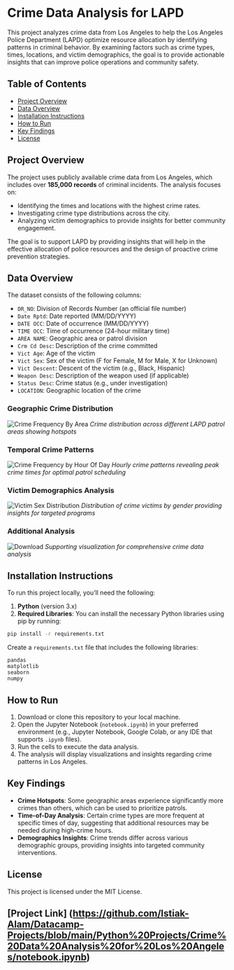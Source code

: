 
# Crime Data Analysis for LAPD

This project analyzes crime data from Los Angeles to help the Los Angeles Police Department (LAPD) optimize resource allocation by identifying patterns in criminal behavior. By examining factors such as crime types, times, locations, and victim demographics, the goal is to provide actionable insights that can improve police operations and community safety.

## Table of Contents
- [Project Overview](#project-overview)
- [Data Overview](#data-overview)
- [Installation Instructions](#installation-instructions)
- [How to Run](#how-to-run)
- [Key Findings](#key-findings)
- [License](#license)

## Project Overview

The project uses publicly available crime data from Los Angeles, which includes over **185,000 records** of criminal incidents. The analysis focuses on:
- Identifying the times and locations with the highest crime rates.
- Investigating crime type distributions across the city.
- Analyzing victim demographics to provide insights for better community engagement.

The goal is to support LAPD by providing insights that will help in the effective allocation of police resources and the design of proactive crime prevention strategies.

## Data Overview

The dataset consists of the following columns:
- `DR_NO`: Division of Records Number (an official file number)
- `Date Rptd`: Date reported (MM/DD/YYYY)
- `DATE OCC`: Date of occurrence (MM/DD/YYYY)
- `TIME OCC`: Time of occurrence (24-hour military time)
- `AREA NAME`: Geographic area or patrol division
- `Crm Cd Desc`: Description of the crime committed
- `Vict Age`: Age of the victim
- `Vict Sex`: Sex of the victim (F for Female, M for Male, X for Unknown)
- `Vict Descent`: Descent of the victim (e.g., Black, Hispanic)
- `Weapon Desc`: Description of the weapon used (if applicable)
- `Status Desc`: Crime status (e.g., under investigation)
- `LOCATION`: Geographic location of the crime
### Geographic Crime Distribution
![Crime Frequency By Area](Crime%20Frequency%20By%20Area.png)
*Crime distribution across different LAPD patrol areas showing hotspots*

### Temporal Crime Patterns  
![Crime Frequency by Hour Of Day](Crime%20Frequency%20by%20Hour%20Of%20Day.png)
*Hourly crime patterns revealing peak crime times for optimal patrol scheduling*

### Victim Demographics Analysis
![Victim Sex Distribution](Victim%20Sex%20Distribution%20piechart.png)
*Distribution of crime victims by gender providing insights for targeted programs*

### Additional Analysis
![Download](download.png)
*Supporting visualization for comprehensive crime data analysis*

## Installation Instructions

To run this project locally, you’ll need the following:
1. **Python** (version 3.x)
2. **Required Libraries**: You can install the necessary Python libraries using pip by running:

```bash
pip install -r requirements.txt
```

Create a `requirements.txt` file that includes the following libraries:
```
pandas
matplotlib
seaborn
numpy
```

## How to Run

1. Download or clone this repository to your local machine.
2. Open the Jupyter Notebook (`notebook.ipynb`) in your preferred environment (e.g., Jupyter Notebook, Google Colab, or any IDE that supports `.ipynb` files).
3. Run the cells to execute the data analysis.
4. The analysis will display visualizations and insights regarding crime patterns in Los Angeles.

## Key Findings

- **Crime Hotspots**: Some geographic areas experience significantly more crimes than others, which can be used to prioritize patrols.
- **Time-of-Day Analysis**: Certain crime types are more frequent at specific times of day, suggesting that additional resources may be needed during high-crime hours.
- **Demographics Insights**: Crime trends differ across various demographic groups, providing insights into targeted community interventions.

## License

This project is licensed under the MIT License.

## [Project Link] (https://github.com/Istiak-Alam/Datacamp-Projects/blob/main/Python%20Projects/Crime%20Data%20Analysis%20for%20Los%20Angeles/notebook.ipynb)
